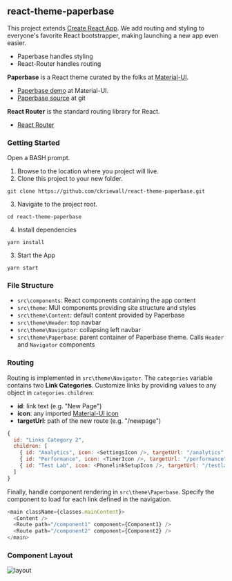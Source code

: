 ## react-theme-paperbase ##
This project extends [Create React App](https://github.com/facebook/create-react-app). We add routing and styling to everyone's favorite React bootstrapper, making launching a new app even easier.

* Paperbase handles styling
* React-Router handles routing

**Paperbase** is a React theme curated by the folks at [Material-UI](https://material-ui.com/premium-themes/).

 * [Paperbase demo](https://material-ui.com/premium-themes/paperbase/) at Material-UI.
 * [Paperbase source](https://github.com/mui-org/material-ui/tree/master/docs/src/pages/premium-themes/paperbase) at git

**React Router** is the standard routing library for React.

 * [React Router](https://reacttraining.com/react-router)

### Getting Started ###

Open a BASH prompt.

1. Browse to the location where you project will live.
2. Clone this project to your new folder.

  `git clone https://github.com/ckriewall/react-theme-paperbase.git`

3. Navigate to the project root.

 `cd react-theme-paperbase`

4. Install dependencies

 `yarn install`

3. Start the App

  `yarn start`

### File Structure ###

 * `src\components`: React components containing the app content
 * `src\theme`: MUI components providing site structure and styles
 * `src\theme\Content`: default content provided by Paperbase
 * `src\theme\Header`: top navbar
 * `src\theme\Navigator`: collapsing left navbar
 * `src\theme\Paperbase`: parent container of Paperbase theme. Calls `Header` and `Navigator` components

### Routing ###
Routing is implemented in `src\theme\Navigator`. The `categories` variable contains two **Link Categories**. Customize links by providing values to any object in `categories.children`:

 * **id**: link text (e.g. "New Page")
 * **icon**: any imported [Material-UI icon](https://material.io/icons/)
 * **targetUrl**: path of the new route (e.g. "/newpage")

```javascript
{
  id: "Links Category 2",
  children: [
    { id: "Analytics", icon: <SettingsIcon />, targetUrl: "/analytics" },
    { id: "Performance", icon: <TimerIcon />, targetUrl: "/performance" },
    { id: "Test Lab", icon: <PhonelinkSetupIcon />, targetUrl: "/testlab" }
  ]
}
```

Finally, handle component rendering in `src\theme\Paperbase`. Specify the component to load for each link defined in the navigation.

```javascript
<main className={classes.mainContent}>
  <Content />
  <Route path="/component1" component={Component1} />
  <Route path="/component2" component={Component2} />
</main>
```
### Component Layout ###

 ![layout](https://i.imgur.com/1B2ii5A.png)
